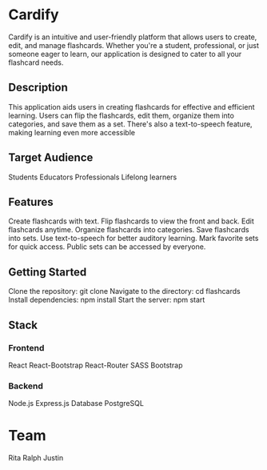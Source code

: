 # Cardify

Cardify is an intuitive and user-friendly platform that allows users to create, edit, and manage flashcards. Whether you're a student, professional, or just someone eager to learn, our application is designed to cater to all your flashcard needs.

## Description

This application aids users in creating flashcards for effective and efficient learning. Users can flip the flashcards, edit them, organize them into categories, and save them as a set. There's also a text-to-speech feature, making learning even more accessible

## Target Audience

Students
Educators
Professionals
Lifelong learners

## Features

Create flashcards with text.
Flip flashcards to view the front and back.
Edit flashcards anytime.
Organize flashcards into categories.
Save flashcards into sets.
Use text-to-speech for better auditory learning.
Mark favorite sets for quick access.
Public sets can be accessed by everyone.


## Getting Started

Clone the repository: git clone
Navigate to the directory: cd flashcards
Install dependencies: npm install
Start the server: npm start

## Stack

### Frontend

React
React-Bootstrap
React-Router
SASS
Bootstrap

### Backend

Node.js
Express.js
Database
PostgreSQL


# Team

Rita
Ralph
Justin